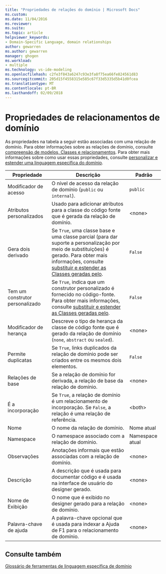 ```yaml
---
title: "Propriedades de relações do domínio | Microsoft Docs"
ms.custom: 
ms.date: 11/04/2016
ms.reviewer: 
ms.suite: 
ms.topic: article
helpviewer_keywords:
- Domain-Specific Language, domain relationships
author: gewarren
ms.author: gewarren
manager: ghogen
ms.workload:
- multiple
ms.technology: vs-ide-modeling
ms.openlocfilehash: c2fe3f843a6247c93e3fa8f75ea66fe824561d83
ms.sourcegitcommit: 205d15f4558315e585c67f33d5335d5b41d0fcea
ms.translationtype: MT
ms.contentlocale: pt-BR
ms.lasthandoff: 02/09/2018
---
```

# <a name="properties-of-domain-relationships"></a>Propriedades de relacionamentos de domínio
As propriedades na tabela a seguir estão associadas com uma relação de domínio. Para obter informações sobre as relações de domínio, consulte [compreensão de modelos, Classes e relacionamentos](../modeling/understanding-models-classes-and-relationships.md). Para obter mais informações sobre como usar essas propriedades, consulte [personalizar e estender uma linguagem específica do domínio](../modeling/customizing-and-extending-a-domain-specific-language.md).  
  
|Propriedade|Descrição|Padrão|  
|--------------|-----------------|-------------|  
|Modificador de acesso|O nível de acesso da relação de domínio (`public` ou `internal`).|`public`|  
|Atributos personalizados|Usado para adicionar atributos para a classe do código fonte que é gerada da relação de domínio.|\<none>|  
|Gera dois derivado|Se `True`, uma classe base e uma classe parcial (para dar suporte a personalização por meio de substituições) é gerado. Para obter mais informações, consulte [substituir e estender as Classes geradas pelo](../modeling/overriding-and-extending-the-generated-classes.md).|`False`|  
|Tem um construtor personalizado|Se `True`, indica que um construtor personalizado é fornecido no código-fonte. Para obter mais informações, consulte [substituir e estender as Classes geradas pelo](../modeling/overriding-and-extending-the-generated-classes.md).|`False`|  
|Modificador de herança|Descreve o tipo de herança da classe de código fonte que é gerado da relação de domínio (`none`, `abstract` ou `sealed`).|\<none>|  
|Permite duplicatas|Se `True`, links duplicados da relação de domínio pode ser criados entre os mesmos dois elementos.|`False`|  
|Relações de base|Se a relação de domínio for derivada, a relação de base da relação de domínio.|\<none>|  
|É a incorporação|Se `True`, a relação de domínio é um relacionamento de incorporação. Se `False`, a relação é uma relação de referência.|\<both>|  
|Nome|O nome da relação de domínio.|Nome atual|  
|Namespace|O namespace associado com a relação de domínio.|Namespace atual|  
|Observações|Anotações informais que estão associadas com a relação de domínio.|\<none>|  
|Descrição|A descrição que é usada para documentar código e é usada na interface de usuário do designer gerado.|\<none>|  
|Nome de Exibição|O nome que é exibido no designer gerado para a relação de domínio.|\<none>|  
|Palavra-chave de ajuda|A palavra-chave opcional que é usada para indexar a Ajuda de F1 para o relacionamento de domínio.|\<none>|  
  
## <a name="see-also"></a>Consulte também  
 [Glossário de ferramentas de linguagem específica de domínio](http://msdn.microsoft.com/ca5e84cb-a315-465c-be24-76aa3df276aa)